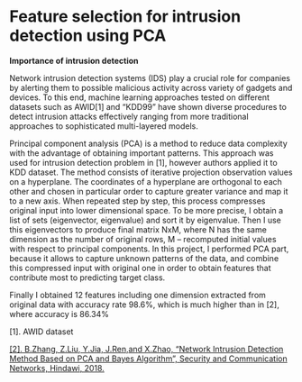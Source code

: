 # Feature selection for intrusion detection using PCA
<p><b>Importance of intrusion detection</b></p> 
<p>Network intrusion detection systems (IDS) play a crucial role for companies by alerting them to possible
malicious activity across variety of gadgets and devices. To this end, machine learning approaches tested
on different datasets such as AWID[1] and “KDD99” have shown diverse procedures to detect
intrusion attacks effectively ranging from more traditional approaches to sophisticated multi-layered
models.</p>
<p>Principal component analysis (PCA) is a method to reduce data complexity with the advantage of
obtaining important patterns. This approach was used for intrusion detection problem in [1], however
authors applied it to KDD dataset.
The method consists of iterative projection observation values on a hyperplane. The coordinates of a
hyperplane are orthogonal to each other and chosen in particular order to capture greater variance and
map it to a new axis. When repeated step by step, this process compresses original input into lower
dimensional space. To be more precise, I obtain a list of sets (eigenvector, eigenvalue) and sort it by
eigenvalue. Then I use this eigenvectors to produce final matrix NxM, where N has the same dimension
as the number of original rows, M – recomputed initial values with respect to principal components.
In this project, I performed PCA part, because it allows to capture unknown patterns of the data, and
combine this compressed input with original one in order to obtain features that contribute most to predicting target class.</p>
<p>Finally I obtained 12 features including one dimension extracted from original data with accuracy rate 98.6%, which is much higher than in [2], where accuracy is 86.34%</b>
<p>[1]. AWID dataset <a href="http://icsdweb.aegean.gr/awid/"></b>
<p>[2]. B.Zhang, Z.Liu, Y.Jia, J.Ren,and X.Zhao, “Network Intrusion Detection Method Based on PCA and
Bayes Algorithm”, Security and Communication Networks, Hindawi, 2018.<a href="https://www.researchgate.net/publication/328920124_Network_Intrusion_Detection_Method_Based_on_PCA_and_Bayes_Algorithm"></b>



